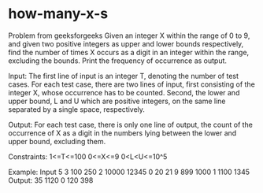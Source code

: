 # how-many-x-s
Problem from geeksforgeeks
Given an integer X within the range of 0 to 9, and given two positive integers as upper and lower bounds respectively, find the number of times X occurs as a digit in an integer within the range, excluding the bounds. Print the frequency of occurrence as output.

Input:
The first line of input is an integer T, denoting the number of test cases. For each test case, there are two lines of input, first consisting of the integer X, whose occurrence has to be counted. Second, the lower and upper bound, L and U which are positive integers, on the same line separated by a single space, respectively.

Output:
For each test case, there is only one line of output, the count of the occurrence of X as a digit in the numbers lying between the lower and upper bound, excluding them.

Constraints:
1<=T<=100
0<=X<=9
0<L<U<=10^5

Example:
Input
5
3
100 250
2
10000 12345
0
20 21
9
899 1000
1
1100 1345
Output:
35
1120
0
120
398
